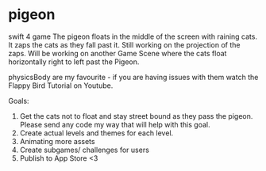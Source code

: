 # pigeon
swift 4 game 
The pigeon floats in the middle of the screen with raining cats. It zaps the cats as they fall past it. Still working on the projection of the zaps. Will be working on another Game Scene where the cats float horizontally right to left past the Pigeon.

physicsBody are my favourite - if you are having issues with them watch the Flappy Bird Tutorial on Youtube. 

Goals: 
1. Get the cats not to float and stay street bound as they pass the pigeon. Please send any code my way that will help with this goal. 
2. Create actual levels and themes for each level. 
3. Animating more assets
4. Create subgames/ challenges for users
5. Publish to App Store <3

